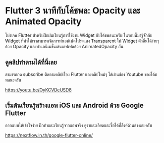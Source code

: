 # Flutter 3 นาทีกับโค้ชพล: Opacity และ Animated Opacity

โปรเจค Flutter สำหรับฝึกฝนเรียนรู้การใช้งาน Widget กับโค้ชพลนะครับ ในรอบนี้มารู้จักกับ Widget ที่ทำให้เราสามารถจัดการทำเอฟเฟคโปร่งแสง Transparent ให้ Widget ตัวอื่นได้ง่ายๆ ด้วย Opacity และทำแอนิเมชั่นเล่นเอฟเฟคด้วย AnimatedOpacity กัน


## ดูคลิปทำตามได้ที่นี่เลย 

สามารถกด subscribe ติดตามคลิปเรื่อง Flutter และคลิปใหม่ๆ ได้ผ่านช่อง Youtube ของโค้ชพลนะครับ 

https://youtu.be/OyKCVDeUSD8

## เริ่มต้นเรียนรู้สร้างแอพ iOS และ Android ด้วย Google Flutter 

ออกแบบให้เข้าใจง่าย ฝึกทำและเรียนรู้จากแอพจริง ดูรายละเอียดและซื้อได้ที่ลิ้งค์ด้านล่างเลยครับ 

https://nextflow.in.th/google-flutter-online/
